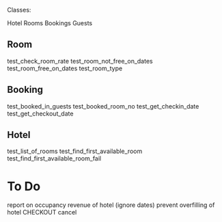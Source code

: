 
Classes:

Hotel
Rooms
Bookings
Guests


Room
----
test_check_room_rate
test_room_not_free_on_dates
test_room_free_on_dates
test_room_type


Booking
-------

test_booked_in_guests
test_booked_room_no
test_get_checkin_date
test_get_checkout_date


Hotel
-----

test_list_of_rooms
test_find_first_available_room
test_find_first_available_room_fail



To Do
=====



report on occupancy
revenue of hotel (ignore dates)
prevent overfilling of hotel
CHECKOUT
cancel


